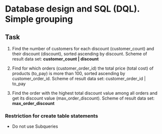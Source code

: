 # Database design and SQL (DQL). Simple grouping

## Task  

1. Find the number of customers for each discount (customer_count) and their discount (discount), sorted ascending by discount. Scheme of result data set: **customer_count | discount**
 
2. Find for which orders (customer_order_id) the total price (total cost) of products (to_pay) is more than 100, sorted ascending by customer_order_id. Scheme of result data set: customer_order_id | to_pay
 
3. Find the order with the highest total discount value among all orders and get its discount value (max_order_discount). Scheme of result data set: **max_order_discount**

### Restriction for create table statements
- Do not use Subqueries 
